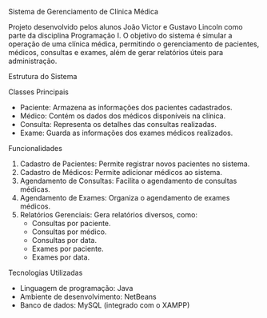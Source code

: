 Sistema de Gerenciamento de Clínica Médica

Projeto desenvolvido pelos alunos João Victor e Gustavo Lincoln como parte da disciplina Programação I. 
O objetivo do sistema é simular a operação de uma clínica médica, permitindo o gerenciamento de pacientes, médicos, consultas e exames, além de gerar relatórios úteis para administração.

Estrutura do Sistema

Classes Principais
- Paciente: Armazena as informações dos pacientes cadastrados.
- Médico: Contém os dados dos médicos disponíveis na clínica.
- Consulta: Representa os detalhes das consultas realizadas.
- Exame: Guarda as informações dos exames médicos realizados.

Funcionalidades
1. Cadastro de Pacientes: Permite registrar novos pacientes no sistema.
2. Cadastro de Médicos: Permite adicionar médicos ao sistema.
3. Agendamento de Consultas: Facilita o agendamento de consultas médicas.
4. Agendamento de Exames: Organiza o agendamento de exames médicos.
5. Relatórios Gerenciais: Gera relatórios diversos, como:
   - Consultas por paciente.
   - Consultas por médico.
   - Consultas por data.
   - Exames por paciente.
   - Exames por data.

 Tecnologias Utilizadas
- Linguagem de programação: Java
- Ambiente de desenvolvimento: NetBeans
- Banco de dados: MySQL (integrado com o XAMPP)

